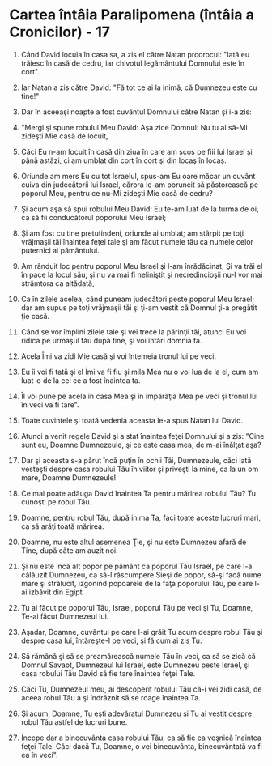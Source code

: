# Cartea &#238;nt&#226;ia Paralipomena (&#238;nt&#226;ia a Cronicilor) - 17

1. Când David locuia în casa sa, a zis el către Natan proorocul: "Iată eu trăiesc în casă de cedru, iar chivotul legământului Domnului este în cort". 

2. Iar Natan a zis către David: "Fă tot ce ai la inimă, că Dumnezeu este cu tine!" 

3. Dar în aceeaşi noapte a fost cuvântul Domnului către Natan şi i-a zis: 

4. "Mergi şi spune robului Meu David: Aşa zice Domnul: Nu tu ai să-Mi zideşti Mie casă de locuit, 

5. Căci Eu n-am locuit în casă din ziua în care am scos pe fiii lui Israel şi până astăzi, ci am umblat din cort în cort şi din locaş în locaş. 

6. Oriunde am mers Eu cu tot Israelul, spus-am Eu oare măcar un cuvânt cuiva din judecătorii lui Israel, cărora le-am poruncit să păstorească pe poporul Meu, pentru ce nu-Mi zideşti Mie casă de cedru? 

7. Şi acum aşa să spui robului Meu David: Eu te-am luat de la turma de oi, ca să fii conducătorul poporului Meu Israel; 

8. Şi am fost cu tine pretutindeni, oriunde ai umblat; am stârpit pe toţi vrăjmaşii tăi înaintea feţei tale şi am făcut numele tău ca numele celor puternici ai pământului. 

9. Am rânduit loc pentru poporul Meu Israel şi l-am înrădăcinat, Şi va trăi el în pace la locul său, şi nu va mai fi neliniştit şi necredincioşii nu-l vor mai strâmtora ca altădată, 

10. Ca în zilele acelea, când puneam judecători peste poporul Meu Israel; dar am supus pe toţi vrăjmaşii tăi şi ţi-am vestit că Domnul ţi-a pregătit ţie casă. 

11. Când se vor împlini zilele tale şi vei trece la părinţii tăi, atunci Eu voi ridica pe urmaşul tău după tine, şi voi întări domnia ta. 

12. Acela Îmi va zidi Mie casă şi voi întemeia tronul lui pe veci. 

13. Eu îi voi fi tată şi el Îmi va fi fiu şi mila Mea nu o voi lua de la el, cum am luat-o de la cel ce a fost înaintea ta. 

14. ÎI voi pune pe acela în casa Mea şi în împărăţia Mea pe veci şi tronul lui în veci va fi tare". 

15. Toate cuvintele şi toată vedenia aceasta le-a spus Natan lui David. 

16. Atunci a venit regele David şi a stat înaintea feţei Domnului şi a zis: "Cine sunt eu, Doamne Dumnezeule, şi ce este casa mea, de m-ai înălţat aşa? 

17. Dar şi aceasta s-a părut încă puţin în ochii Tăi, Dumnezeule, căci iată vesteşti despre casa robului Tău în viitor şi priveşti la mine, ca la un om mare, Doamne Dumnezeule! 

18. Ce mai poate adăuga David înaintea Ta pentru mărirea robului Tău? Tu cunoşti pe robul Tău. 

19. Doamne, pentru robul Tău, după inima Ta, faci toate aceste lucruri mari, ca să arăţi toată mărirea. 

20. Doamne, nu este altul asemenea Ţie, şi nu este Dumnezeu afară de Tine, după câte am auzit noi. 

21. Şi nu este încă alt popor pe pământ ca poporul Tău Israel, pe care l-a călăuzit Dumnezeu, ca să-l răscumpere Sieşi de popor, să-şi facă nume mare şi strălucit, izgonind popoarele de la faţa poporului Tău, pe care l-ai izbăvit din Egipt. 

22. Tu ai făcut pe poporul Tău, Israel, poporul Tău pe veci şi Tu, Doamne, Te-ai făcut Dumnezeul lui. 

23. Aşadar, Doamne, cuvântul pe care l-ai grăit Tu acum despre robul Tău şi despre casa lui, întăreşte-l pe veci, şi fă cum ai zis Tu. 

24. Să rămână şi să se preamărească numele Tău în veci, ca să se zică că Domnul Savaot, Dumnezeul lui Israel, este Dumnezeu peste Israel, şi casa robului Tău David să fie tare înaintea feţei Tale. 

25. Căci Tu, Dumnezeul meu, ai descoperit robului Tău că-i vei zidi casă, de aceea robul Tău a şi îndrăznit să se roage înaintea Ta. 

26. Şi acum, Doamne, Tu eşti adevăratul Dumnezeu şi Tu ai vestit despre robul Tău astfel de lucruri bune. 

27. Începe dar a binecuvânta casa robului Tău, ca să fie ea veşnică înaintea feţei Tale. Căci dacă Tu, Doamne, o vei binecuvânta, binecuvântată va fi ea în veci". 

